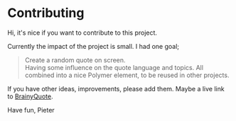 # Contributing

Hi, it's nice if you want to contribute to this project.  

Currently the impact of the project is small. I had one goal;

> Create a random quote on screen.  
> Having some influence on the quote language and topics.
> All combined into a nice Polymer element, to be reused in other projects.  

If you have other ideas, improvements, please add them. Maybe a live link to [BrainyQuote](https://www.brainyquote.com/).  

Have fun,
Pieter
